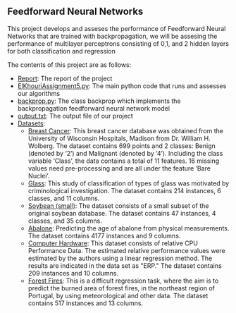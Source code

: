 ## Feedforward Neural Networks

This project develops and asseses the performance of Feedforward Neural Networks that are trained with backpropagation, we will be assesing the performance of multilayer perceptrons consisting of 0,1, and 2 hidden layers for both classification and regression

The contents of this project are as follows:
* [Report](https://github.com/chriskh93/my-portfolio/tree/main/Analysis%20and%20Development%20of%20Machine%20Learning%20Algorithms/Neural%20Networks/Report): The report of the project
* [ElKhouriAssignment5.py](https://github.com/chriskh93/my-portfolio/blob/main/Analysis%20and%20Development%20of%20Machine%20Learning%20Algorithms/Neural%20Networks/ElKhouriAssignment5.py): The main python code that runs and assesses our algorithms
* [backprop.py](https://github.com/chriskh93/my-portfolio/blob/main/Analysis%20and%20Development%20of%20Machine%20Learning%20Algorithms/Neural%20Networks/backprop.py): The class backprop which implements the backpropagation feedforward neural network model
* [output.txt](https://github.com/chriskh93/my-portfolio/blob/main/Analysis%20and%20Development%20of%20Machine%20Learning%20Algorithms/Neural%20Networks/output.txt): The output file of our project
* [Datasets](https://github.com/chriskh93/my-portfolio/tree/main/Analysis%20and%20Development%20of%20Machine%20Learning%20Algorithms/Neural%20Networks/Datasets):
  * [Breast Cancer](https://github.com/chriskh93/my-portfolio/tree/main/Analysis%20and%20Development%20of%20Machine%20Learning%20Algorithms/Neural%20Networks/Datasets/Breast%20Cancer): This breast cancer database was obtained from the University of Wisconsin Hospitals, Madison from Dr. William H. Wolberg. The dataset contains 699 points and 2 classes: Benign (denoted by ‘2’) and Malignant (denoted by ‘4’). Including the class variable ‘Class’, the data contains a total of 11 features. 16 missing values need pre-processing and are all under the feature ‘Bare Nuclei’.
  * [Glass](https://github.com/chriskh93/my-portfolio/tree/main/Analysis%20and%20Development%20of%20Machine%20Learning%20Algorithms/Neural%20Networks/Datasets/Glass): This study of classification of types of glass was motivated by criminological investigation. The dataset contains 214 instances, 6 classes, and 11 columns.
  * [Soybean (small)](https://github.com/chriskh93/my-portfolio/tree/main/Analysis%20and%20Development%20of%20Machine%20Learning%20Algorithms/Neural%20Networks/Datasets/Soybean): The dataset consists of a small subset of the original soybean database. The dataset contains 47 instances, 4 classes, and 35 columns.
  * [Abalone](https://github.com/chriskh93/my-portfolio/tree/main/Analysis%20and%20Development%20of%20Machine%20Learning%20Algorithms/Neural%20Networks/Datasets/Abalone): Predicting the age of abalone from physical measurements. The dataset contains 4177 instances and 9 columns.
  * [Computer Hardware](https://github.com/chriskh93/my-portfolio/tree/main/Analysis%20and%20Development%20of%20Machine%20Learning%20Algorithms/Neural%20Networks/Datasets/Computer%20Hardware): This dataset consists of relative CPU Performance Data. The estimated relative performance values were estimated by the authors using a linear regression method. The results are indicated in the data set as "ERP." The dataset contains 209 instances and 10 columns. 
  * [Forest Fires](https://github.com/chriskh93/my-portfolio/tree/main/Analysis%20and%20Development%20of%20Machine%20Learning%20Algorithms/Neural%20Networks/Datasets/Forest%20Fires): This is a difficult regression task, where the aim is to predict the burned area of forest fires, in the northeast region of Portugal, by using meteorological and other data. The dataset contains 517 instances and 13 columns.


